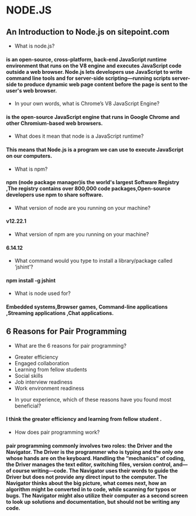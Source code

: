 # NODE.JS
## An Introduction to Node.js on sitepoint.com
+ What is node.js?
####  is an open-source, cross-platform, back-end JavaScript runtime environment that runs on the V8 engine and executes JavaScript code outside a web browser. Node.js lets developers use JavaScript to write command line tools and for server-side scripting—running scripts server-side to produce dynamic web page content before the page is sent to the user's web browser.
+ In your own words, what is Chrome’s V8 JavaScript Engine?
#### is the open-source JavaScript engine that runs in Google Chrome and other Chromium-based web browsers.
+ What does it mean that node is a JavaScript runtime?
#### This means that Node.js is a program we can use to execute JavaScript on our computers.
+ What is npm?
#### npm (node package manager)is the world's largest Software Registry ,The registry contains over 800,000 code packages,Open-source developers use npm to share software.
+ What version of node are you running on your machine?
#### v12.22.1
+ What version of npm are you running on your machine?
#### 6.14.12
+ What command would you type to install a library/package called ‘jshint’?
#### npm install -g jshint
+ What is node used for?
#### Embedded systems,Browser games, Command-line applications ,Streaming applications ,Chat applications.
## 6 Reasons for Pair Programming
+ What are the 6 reasons for pair programming?
* Greater efficiency
* Engaged collaboration
* Learning from fellow students
* Social skills
* Job interview readiness
* Work environment readiness
+ In your experience, which of these reasons have you found most beneficial?
#### I think the greater efficiency and learning from fellow student .
+ How does pair programming work?
#### pair programming commonly involves two roles: the Driver and the Navigator. The Driver is the programmer who is typing and the only one whose hands are on the keyboard. Handling the “mechanics” of coding, the Driver manages the text editor, switching files, version control, and—of course writing—code. The Navigator uses their words to guide the Driver but does not provide any direct input to the computer. The Navigator thinks about the big picture, what comes next, how an algorithm might be converted in to code, while scanning for typos or bugs. The Navigator might also utilize their computer as a second screen to look up solutions and documentation, but should not be writing any code.



